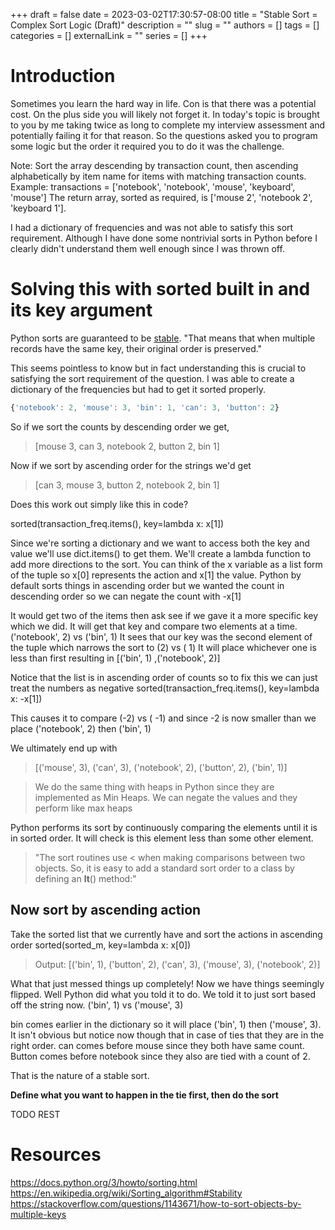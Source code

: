 +++ 
draft = false
date = 2023-03-02T17:30:57-08:00
title = "Stable Sort = Complex Sort Logic (Draft)"
description = ""
slug = ""
authors = []
tags = []
categories = []
externalLink = ""
series = []
+++

# Introduction
Sometimes you learn the hard way in life. Con is that there was a potential cost. On the plus side you will likely not forget it. 
In today's topic is brought to you by me taking twice as long to complete my interview assessment and potentially failing it for that reason.
So the questions asked you to program some logic but the order it required you to do it was the challenge. 

Note: Sort the array descending by transaction count, then ascending alphabetically by item name for items with matching transaction counts.
Example: transactions = ['notebook', 'notebook', 'mouse', 'keyboard', 'mouse']
The return array, sorted as required, is ['mouse 2', 'notebook 2', 'keyboard 1'].

I had a dictionary of frequencies and was not able to satisfy this sort requirement. Although I have done some nontrivial sorts in Python before I clearly didn't understand them well enough since I was thrown off.

# Solving this with sorted built in and its key argument

Python sorts are guaranteed to be [stable](https://en.wikipedia.org/wiki/Sorting_algorithm#Stability). "That means that when multiple records have the same key, their original order is preserved."

This seems pointless to know but in fact understanding this is crucial to satisfying the sort requirement of the question. I was able to create a dictionary of the frequencies but had to get it sorted properly.

```javascript
{'notebook': 2, 'mouse': 3, 'bin': 1, 'can': 3, 'button': 2}
```


So if we sort the counts by descending order we get, 
> [mouse 3, can 3, notebook 2, button 2, bin 1]

Now if we sort by ascending order for the strings we'd get 
> [can 3, mouse 3, button 2, notebook 2, bin 1]

Does this work out simply like this in code?

sorted(transaction_freq.items(), key=lambda x: x[1])

Since we're sorting a dictionary and we want to access both the key and value we'll use dict.items() to get them. We'll create a lambda function to add more directions to the sort.
You can think of the x variable as a list form of the tuple so x[0] represents the action and x[1] the value.
Python by default sorts things in ascending order but we wanted the count in descending order so we can negate the count with -x[1]

It would get two of the items then ask see if we gave it a more specific key which we did. It will get that key and compare two elements at a time.
('notebook', 2) vs ('bin', 1)
It sees that our key was the second element of the tuple which narrows the sort to 
(2) vs ( 1)
It will place whichever one is less than first resulting in 
[('bin', 1) ,('notebook', 2)]

Notice that the list is in ascending order of counts so to fix this we can just treat the numbers as negative
sorted(transaction_freq.items(), key=lambda x: -x[1])

This causes it to compare
(-2) vs ( -1) and since -2 is now smaller than we place 
('notebook', 2) then ('bin', 1)

We ultimately end up with 
> [('mouse', 3), ('can', 3), ('notebook', 2), ('button', 2), ('bin', 1)]

> We do the same thing with heaps in Python since they are implemented as Min Heaps. We can negate the values and they perform like max heaps

Python performs its sort by continuously comparing the elements until it is in sorted order. It will check is this element less than some other element.
>"The sort routines use < when making comparisons between two objects. So, it is easy to add a standard sort order to a class by defining an __lt__() method:"

## Now sort by ascending action 

Take the sorted list that we currently have and sort the actions in ascending order
sorted(sorted_m, key=lambda x: x[0])
> Output: [('bin', 1), ('button', 2), ('can', 3), ('mouse', 3), ('notebook', 2)]

What that just messed things up completely! Now we have things seemingly flipped. Well Python did what you told it to do. We told it to just sort based off the string now.
('bin', 1) vs ('mouse', 3)

bin comes earlier in the dictionary so it will place ('bin', 1) then ('mouse', 3).
It isn't obvious but notice now though that in case of ties that they are in the right order. 
can comes before mouse since they both have same count. Button comes before notebook since they also are tied with a count of 2.

That is the nature of a stable sort. 

**Define what you want to happen in the tie first, then do the sort**

TODO REST





# Resources
https://docs.python.org/3/howto/sorting.html
https://en.wikipedia.org/wiki/Sorting_algorithm#Stability
https://stackoverflow.com/questions/1143671/how-to-sort-objects-by-multiple-keys

